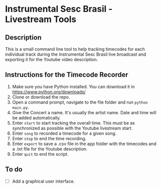 # Instrumental Sesc Brasil - Livestream Tools

## Description
This is a small command line tool to help tracking timecodes for each individual track during the Instrumental Sesc Brasil live broadcast and exporting it for the Youtube video description.

## Instructions for the Timecode Recorder
1. Make sure you have Python installed. You can download it in https://www.python.org/downloads/
2. Clone or download the repo.
3. Open a command prompt, navigate to the file folder and run `python main.py`.
4. Give the Concert a name. It's usually the artist name. Date and time will be added automatically.
5. Enter `start` to start tracking the overall time. This must be as synchronized as possible with the Youtube livestream start.
6. Enter `song` to recorded a timecode for a given song.
7. Enter `stop` to end the time recording.
8. Enter `export` to save a .csv file in the app folder with the timecodes and a .txt file for the Youtube description.
9. Enter `quit` to end the script.

## To do
- [ ] Add a graphical user interface.